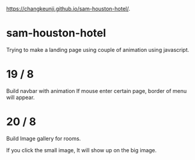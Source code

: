 https://changkeunji.github.io/sam-houston-hotel/.

# sam-houston-hotel

Trying to make a landing page using couple of animation using javascript.

# 19 / 8

Build navbar with animation 
If mouse enter certain page, border of menu will appear.

# 20 / 8

Build Image gallery for rooms.

If you click the small image, It will show up on the big image.

